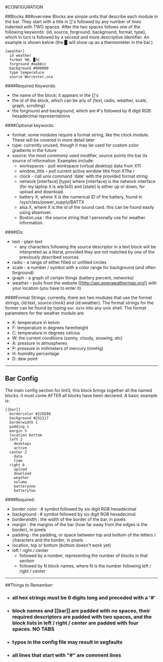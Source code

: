 #CONFIGURATION

##Blocks
###overview
Blocks are simple units that describe each module in the bar. They start with a title in []'s followed by any number of lines indented with TWO spaces.
After the two spaces follows one of the following keywords: {id, source, forground, background, format, type}, which in turn is followed by a second and more descriptive identifier.
An example is shown below (the ▉ will show up as a thermometer in the bar.)
````
[weather]
  id weather
  format %W, ▉%C 
  forground #aabbcc
  background #000000
  type temperature
  source Worcester,usa
````

####Required Keywords:
- the name of the block; it appears in the []'s
- the id of the block, which can be any of {text, radio, weather, scale, graph, scrolling}
- the forground and background, which are #'s followed by 6 digit RGB hexadecimal representations

####Optional keywords:
* format: some modules require a format string, like the clock module. These will be covered in more detail later
* type: currently unused, though it may be used for custom color gradients in the future
* source: the most commonly used modifier, source points the bar its source of information. Examples include:
    * workspaces - pull workspace (virtual desktop) data from X11
    * window_title - pull current active window title from X11te r
    * clock - call unix command 'date' with the provided format string
    * network [interface] [type] where [interface] is the network interface (for my laptop it is wlp3s0) and [state] is either up or down, for upload and download.
    * battery X, where X is the numerical ID of the battery, found in /sys/class/power_supply/BATTX
    * alsa X, where X is the id of the sound card. this can be found easily using alsamixer.
    * Boston,usa : the source string that I personally use for weather information.

####IDs:
* text - plain text
    * any characters following the source descriptor in a text block will be interpreted as a literal, provided they are not matched by one of the previously described sources
* radio - a range of either filled or unfilled circles
* scale - a number / symbol with a color range for background (and often forground)
* graph - a graph of certain things (battery percent, networks)
* weather - pulls from the website [[http://api.openweathermap.org]] with your location (you have to enter it)

####Format Strings:
currently, there are two modules that use the format strings, {id:text, source:clock} and {id:weather}. The format strings for the former can be found by typing `man date` into any unix shell. The format parameters for the weather module are:

  * K: temperature in kelvin
  * F: temperature in degrees farenheight
  * C: temperature in degrees celcius
  * W: the current conditions (sunny, cloudy, snowing, etc)
  * A: pressure in atmospheres
  * P: pressure in millimeters of mercury (mmHg)
  * H: humidity percentage
  * D: dew point
 
-----

## Bar Config
 The main config section for tint3, this block brings together all the named blocks. it must come AFTER all blocks have been declared. A basic example is:
````
[[bar]]
  bordercolor #22EE88
  background #252117
  borderwidth 1
  padding 1
  margin 5
  location bottom
  left 2
    desktops
    active
  center 2
    date
    time
  right 6
    upload
    download
    weather
    volume
    batteryone
    batterytwo
````

####Required:
* border color : # symbol followed by six digit RGB hexadecimal
* background :  # symbol followed by six digit RGB hexadecimal
* borderwidth : the width of the border of the bar, in pixels
* margin : the margins of the bar (how far away from the edges is the border), in pixels
* padding : the padding, or space between top and bottom of the letters / characters and the border, in pixels
* location, top or bottom (bottom doesn't work yet)
* left / right / center
    * followed by a number, representing the number of blocks  in that section
    * followed by N block names, where N is the number following left / right / center

----

##Things to Remember:
* ### all hex strings must be 6 digits long and preceded with a '#'
* ### block names and [[bar]] are padded with no spaces, their required descriptors are padded with two spaces, and the block lists in left / right / center are padded with four spaces. NO TABS
* ### typos in the config file may result in segfaults
* ### all lines that start with "#" are comment lines